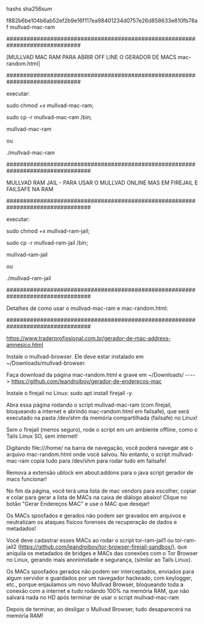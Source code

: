 hashs sha256sum

f882b6be104b6ab52ef2b9e16f117ea98401234d0757e26d858633e810fb78af  mullvad-mac-ram

##############################################################################

[MULLVAD MAC RAM PARA ABRIR OFF LINE O GERADOR DE MACS mac-random.html]

##############################################################################

executar:

sudo chmod +x mullvad-mac-ram;

sudo cp -r mullvad-mac-ram /bin;

mullvad-mac-ram

ou

./mullvad-mac-ram


#################################################################################

MULLVAD RAM JAIL - PARA USAR O MULLVAD ONLINE MAS EM FIREJAIL E FAILSAFE NA RAM

#################################################################################

executar:


sudo chmod +x mullvad-ram-jail;


sudo cp -r mullvad-ram-jail /bin;


mullvad-ram-jail


ou


./mullvad-ram-jail




#################################################################################




Detalhes de como usar o mullvad-mac-ram e mac-random.html:

#################################################################################


https://www.traderprofissional.com.br/gerador-de-mac-address-amnesico.html


Instale o mullvad-browser. Ele deve estar instalado em ~/Downloads/mullvad-browser.


Faça download da página mac-random.html e grave em ~/Downloads/ ----> https://github.com/leandroibov/gerador-de-enderecos-mac


Instale o firejail no Linux: sudo apt install firejail -y.


Abra essa página rodando o script mullvad-mac-ram (com firejail, bloqueando a internet e abrindo mac-random.html em failsafe), que será executado na pasta /dev/shm da memória compartilhada (failsafe) no Linux!


Sem o firejail (menos seguro), rode o script em um ambiente offline, como o Tails Linux SO, sem internet!


Digitando file:///home/ na barra de navegação, você poderá navegar até o arquivo mac-random.html onde você salvou. No entanto, o script mullvad-mac-ram copia tudo para /dev/shm para rodar tudo em failsafe!


Remova a extensão ublock em about:addons para o java script gerador de macs funcionar!



No fim da página, você terá uma lista de mac vendors para escolher, copiar e colar para gerar a lista de MACs na caixa de diálogo abaixo! Clique no botão "Gerar Endereços MAC" e use o MAC que desejar!



Os MACs spoofados e gerados não podem ser gravados em arquivos e neutralizam os ataques físicos forenses de recuperação de dados e metadados!


Você deve cadastrar esses MACs ao rodar o script tor-ram-jail1 ou tor-ram-jail2 (https://github.com/leandroibov/tor-browser-firejail-sandbox/), que aniquila os metadados de bridges e MACs das conexões com o Tor Browser no Linux, gerando mais anonimidade e segurança, (similar ao Tails Linux).


Os MACs spoofados gerados não podem ser interceptados, enviados para algum servidor e guardados por um navegador hackeado, com keylogger, etc., porque enjaulamos um novo Mullvad Browser, bloqueando toda a conexão com a internet e tudo rodando 100% na memória RAM, que não salvará nada no HD após terminar de usar o script mullvad-mac-ram



Depois de terminar, ao desligar o Mullvad Browser, tudo desaparecerá na memória RAM!
